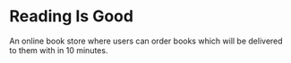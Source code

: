 # Reading Is Good
An online book store where users can order books which will be delivered to them
with in 10 minutes. 
